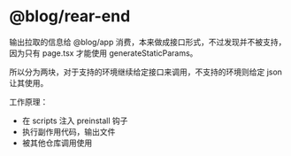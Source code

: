 <!-- # @blog/side-effect

副作用相关代码，主要作用有以下几点：

1. 输出仓库问题列表给 @blog/view 使用
2. 输出 README.md 到根目录 -->

# @blog/rear-end

输出拉取的信息给 @blog/app 消费，本来做成接口形式，不过发现并不被支持，因为只有 page.tsx 才能使用 generateStaticParams。

所以分为两块，对于支持的环境继续给定接口来调用，不支持的环境则给定 json 让其使用。

工作原理：

- 在 scripts 注入 preinstall 钩子
- 执行副作用代码，输出文件
- 被其他仓库调用使用
